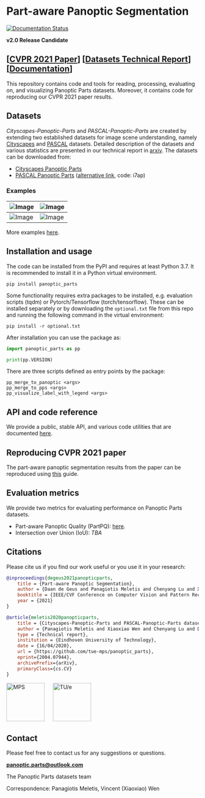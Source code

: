 # Part-aware Panoptic Segmentation

[![Documentation Status](https://readthedocs.org/projects/panoptic-parts/badge/?version=stable)](https://panoptic-parts.readthedocs.io/en/stable/?badge=stable)

**v2.0 Release Candidate**

## [[CVPR 2021 Paper](https://openaccess.thecvf.com/content/CVPR2021/html/de_Geus_Part-Aware_Panoptic_Segmentation_CVPR_2021_paper.html)] [[Datasets Technical Report](https://arxiv.org/abs/2004.07944 "arxiv.org")] [[Documentation](https://panoptic-parts.readthedocs.io/en/stable)]

This repository contains code and tools for reading, processing, evaluating on, and visualizing Panoptic Parts datasets. Moreover, it contains code for reproducing our CVPR 2021 paper results.

## Datasets

*Cityscapes-Panoptic-Parts* and *PASCAL-Panoptic-Parts* are created by extending two established datasets for image scene understanding, namely [Cityscapes](https://github.com/mcordts/cityscapesScripts "Cityscapes") and [PASCAL](http://host.robots.ox.ac.uk/pascal/VOC/voc2010/ "PASCAL") datasets. Detailed description of the datasets and various statistics are presented in our technical report in [arxiv](https://arxiv.org/abs/2004.07944 "arxiv.org"). The datasets can be downloaded from:

- [Cityscapes Panoptic Parts](https://www.cityscapes-dataset.com/login/)
- [PASCAL Panoptic Parts](https://1drv.ms/u/s!AojlpuGgPtL1bHXfIdeL14IeVhI?e=5tNfET) ([alternative link](https://pan.baidu.com/s/1k96Wdg_IyD91kvq87Wy7nw), code: i7ap)

### Examples

![Image](readme/aachen_000012_000019_leftImg8bit.jpg "Image") | ![Image](readme/aachen_000012_000019_uids_pids_colored.png "Image")
---- | ----
![Image](readme/2008_000393.jpg "Image") | ![Image](readme/2008_000393_colored.png "Image") | ![Image](readme/2008_000716.jpg "Image") | 

More examples [here](https://panoptic-parts.readthedocs.io/en/stable/visualization.html).

## Installation and usage

The code can be installed from the PyPI and requires at least Python 3.7. It is recommended to install it in a Python virtual environment.

```shell
pip install panoptic_parts
```

Some functionality requires extra packages to be installed, e.g. evaluation scripts (tqdm) or Pytorch/Tensorflow (torch/tensorflow). These can be installed separately or by downloading the `optional.txt` file from this repo and running the following command in the virtual environment:

```shell
pip install -r optional.txt
```

After installation you can use the package as:

```python
import panoptic_parts as pp

print(pp.VERSION)
```

There are three scripts defined as entry points by the package:

```shell
pp_merge_to_panoptic <args>
pp_merge_to_pps <args>
pp_visualize_label_with_legend <args>
```


## API and code reference

We provide a public, stable API, and various code utilities that are documented [here](https://panoptic-parts.readthedocs.io/en/stable/api_and_code.html).


## Reproducing CVPR 2021 paper

The part-aware panoptic segmentation results from the paper can be reproduced using [this](https://panoptic-parts.readthedocs.io/en/stable/generate_results.html) guide.

## Evaluation metrics

We provide two metrics for evaluating performance on Panoptic Parts datasets.

- Part-aware Panoptic Quality (PartPQ): [here](https://panoptic-parts.readthedocs.io/en/stable/evaluate_results.html).
- Intersection over Union (IoU): _TBA_

## Citations

 Please cite us if you find our work useful or you use it in your research:

```bibtex
@inproceedings{degeus2021panopticparts,
    title = {Part-aware Panoptic Segmentation},
    author = {Daan de Geus and Panagiotis Meletis and Chenyang Lu and Xiaoxiao Wen and Gijs Dubbelman},
    booktitle = {IEEE/CVF Conference on Computer Vision and Pattern Recognition (CVPR)},
    year = {2021}
}
```

```bibtex
@article{meletis2020panopticparts,
    title = {Cityscapes-Panoptic-Parts and PASCAL-Panoptic-Parts datasets for Scene Understanding},
    author = {Panagiotis Meletis and Xiaoxiao Wen and Chenyang Lu and Daan de Geus and Gijs Dubbelman},
    type = {Technical report},
    institution = {Eindhoven University of Technology},
    date = {16/04/2020},
    url = {https://github.com/tue-mps/panoptic_parts},
    eprint={2004.07944},
    archivePrefix={arXiv},
    primaryClass={cs.CV}
}
```

<a href="https://www.tue.nl/en/research/research-groups/signal-processing-systems/mobile-perception-systems-lab"><img src="docs/source/_static/mps_logo.png" height="100" alt="MPS"></a> &emsp; <a href="https://www.tue.nl"><img src="docs/source/_static/tue_logo.jpg" height="100" alt="TU/e"></a>

## Contact

Please feel free to contact us for any suggestions or questions.

**panoptic.parts@outlook.com**

The Panoptic Parts datasets team

Correspondence: Panagiotis Meletis, Vincent (Xiaoxiao) Wen
